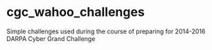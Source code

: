 # cgc_wahoo_challenges
Simple challenges used during the course of preparing for 2014-2016 DARPA Cyber Grand Challenge
